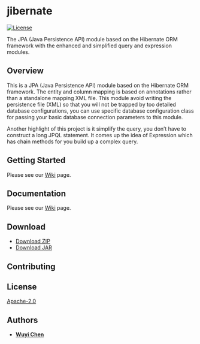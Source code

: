 # jibernate
[![License](https://img.shields.io/badge/License-Apache%202.0-green.svg)](https://opensource.org/licenses/Apache-2.0) 

The JPA (Java Persistence API) module based on the Hibernate ORM framework with the enhanced and simplified query and expression modules.

## Overview
This is a JPA (Java Persistence API) module based on the Hibernate ORM framework. The entity and column mapping is based on annotations rather than a standalone mapping XML file. This module avoid writing the persistence file (XML) so that you will not be trapped by too detailed database configurations, you can use specific database configuration class for passing your basic database connection parameters to this module.

Another highlight of this project is it simplify the query, you don’t have to construct a long JPQL statement. It comes up the idea of Expression which has chain methods for you build up a complex query.

## Getting Started
Please see our [Wiki](https://github.com/wuyichen24/jibernate/wiki/Getting-Started) page.

## Documentation
Please see our [Wiki](https://github.com/wuyichen24/jibernate/wiki) page.

## Download
- [Download ZIP](https://github.com/wuyichen24/jibernate/archive/master.zip)
- [Download JAR](https://github.com/wuyichen24/jibernate/releases/download/v1.0/jibernate-1.0.jar)

## Contributing

## License
[Apache-2.0](https://opensource.org/licenses/Apache-2.0)

## Authors
- **[Wuyi Chen](https://www.linkedin.com/in/wuyichen24/)**
